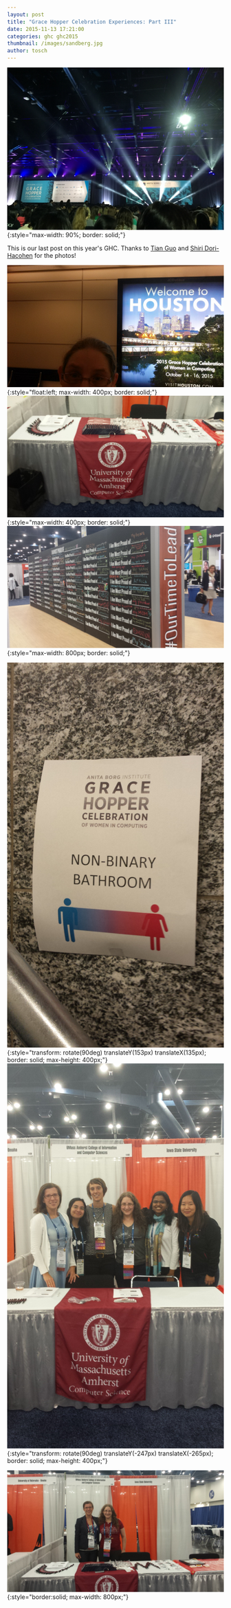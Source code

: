 ```yaml
---
layout: post
title: "Grace Hopper Celebration Experiences: Part III"
date: 2015-11-13 17:21:00
categories: ghc ghc2015
thumbnail: /images/sandberg.jpg
author: tosch
---
```


![Sheryl Sandberg](/images/sandberg.jpg){:style="max-width: 90%; border: solid;"}

This is our last post on this year's GHC. Thanks to [Tian Guo](http://cics.umass.edu/~tian) and [Shiri Dori-Hacohen](http://cics.umass.edu/~shiri) for the photos!


![GHC1](/images/ghc2015-1.jpg){:style="float:left; max-width: 400px; border: solid;"}
![GHC3](/images/ghc2015-3.jpg){:style="max-width: 400px; border: solid;"}
![GHC7](/images/ghc2015-7.jpg){:style="max-width: 800px; border: solid;"}

![GHC2](/images/ghc2015-2.jpg){:style="transform: rotate(90deg) translateY(153px) translateX(135px); border: solid; max-height: 400px;"}
![GHC5](/images/ghc2015-5.jpg){:style="transform: rotate(90deg) translateY(-247px) translateX(-265px); border: solid; max-height: 400px;"}

![GHC4](/images/ghc2015-4.jpg){:style="border:solid; max-width: 800px;"}



